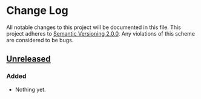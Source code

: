 # Change Log

All notable changes to this project will be documented in this file. This
project adheres to [Semantic Versioning 2.0.0][semver]. Any violations of this
scheme are considered to be bugs.

[semver]: http://semver.org/spec/v2.0.0.html

## [Unreleased][unreleased]

### Added

- Nothing yet.

[unreleased]: https://github.com/michaelherold/benchmark-memory
